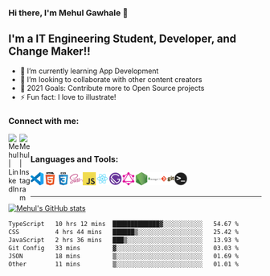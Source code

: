 ### Hi there, I'm Mehul Gawhale 👋

## I'm a IT Engineering Student, Developer, and Change Maker!!

- 🌱 I’m currently learning App Development
- 👯 I’m looking to collaborate with other content creators
- 🥅 2021 Goals: Contribute more to Open Source projects
- ⚡ Fun fact: I love to illustrate!

### Connect with me:

[<img align="left" alt="Mehul | LinkedIn" width="22px" src="https://cdn.jsdelivr.net/npm/simple-icons@v3/icons/linkedin.svg" />][linkedin]
[<img align="left" alt="Mehul | Instagram" width="22px" src="https://cdn.jsdelivr.net/npm/simple-icons@v3/icons/instagram.svg" />][instagram]

<br />

### Languages and Tools:

<img align="left" alt="Visual Studio Code" width="26px" src="https://raw.githubusercontent.com/github/explore/80688e429a7d4ef2fca1e82350fe8e3517d3494d/topics/visual-studio-code/visual-studio-code.png" />
<img align="left" alt="HTML5" width="26px" src="https://raw.githubusercontent.com/github/explore/80688e429a7d4ef2fca1e82350fe8e3517d3494d/topics/html/html.png" />
<img align="left" alt="CSS3" width="26px" src="https://raw.githubusercontent.com/github/explore/80688e429a7d4ef2fca1e82350fe8e3517d3494d/topics/css/css.png" />
<img align="left" alt="Sass" width="26px" src="https://raw.githubusercontent.com/github/explore/80688e429a7d4ef2fca1e82350fe8e3517d3494d/topics/sass/sass.png" />
<img align="left" alt="JavaScript" width="26px" src="https://raw.githubusercontent.com/github/explore/80688e429a7d4ef2fca1e82350fe8e3517d3494d/topics/javascript/javascript.png" />
<img align="left" alt="React" width="26px" src="https://raw.githubusercontent.com/github/explore/80688e429a7d4ef2fca1e82350fe8e3517d3494d/topics/react/react.png" />
<img align="left" alt="Gatsby" width="26px" src="https://raw.githubusercontent.com/github/explore/e94815998e4e0713912fed477a1f346ec04c3da2/topics/gatsby/gatsby.png" />
<img align="left" alt="GraphQL" width="26px" src="https://raw.githubusercontent.com/github/explore/80688e429a7d4ef2fca1e82350fe8e3517d3494d/topics/graphql/graphql.png" />
<img align="left" alt="Node.js" width="26px" src="https://raw.githubusercontent.com/github/explore/80688e429a7d4ef2fca1e82350fe8e3517d3494d/topics/nodejs/nodejs.png" />
<img align="left" alt="MongoDB" width="26px" src="https://raw.githubusercontent.com/github/explore/80688e429a7d4ef2fca1e82350fe8e3517d3494d/topics/mongodb/mongodb.png" />
<img align="left" alt="Git" width="26px" src="https://raw.githubusercontent.com/github/explore/80688e429a7d4ef2fca1e82350fe8e3517d3494d/topics/git/git.png" />
<img align="left" alt="Terminal" width="26px" src="https://raw.githubusercontent.com/github/explore/80688e429a7d4ef2fca1e82350fe8e3517d3494d/topics/terminal/terminal.png" />

<br />
<br />

---

[![Mehul's GitHub stats](https://github-readme-stats.vercel.app/api?username=Mehul2410)](https://github.com/anuraghazra/github-readme-stats)

[instagram]: https://instagram.com/mehul24_gawhale_/
[linkedin]: https://www.linkedin.com/in/mehul-gawhale/
<!--START_SECTION:waka-->

```text
TypeScript   10 hrs 12 mins  █████████████▓░░░░░░░░░░░   54.67 %
CSS          4 hrs 44 mins   ██████▒░░░░░░░░░░░░░░░░░░   25.42 %
JavaScript   2 hrs 36 mins   ███▒░░░░░░░░░░░░░░░░░░░░░   13.93 %
Git Config   33 mins         ▓░░░░░░░░░░░░░░░░░░░░░░░░   03.03 %
JSON         18 mins         ▒░░░░░░░░░░░░░░░░░░░░░░░░   01.69 %
Other        11 mins         ▒░░░░░░░░░░░░░░░░░░░░░░░░   01.01 %
```

<!--END_SECTION:waka-->

